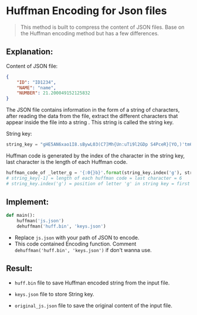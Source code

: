 # Huffman Encoding for Json files

> This method is built to compress the content of JSON files. Base on the Huffman encoding method but has a few differences. 

## Explanation:

Content of JSON file:

```json
{
    "ID": "ID1234",
    "NAME": "name",
    "NUMBER": 21.200049152125832
}

```

The JSON file contains information in the form of a string of characters, after reading the data from the file, extract the different characters that appear inside the file into a string . This string is called the string key.

String key:

```python
string_key = "gHE5AN6xao1I8.sBywL03(C7]Mh{Un:uTi9l2GDp S4PceR}[YO,)'tm6"
```

Huffman code is generated by the index of the character in the string key, last character is the length of each Huffman code.

```python
huffman_code_of _letter_g = '{:0{}b}'.format(string_key.index('g'), string_key[-1]) == 000000
# string_key[-1] = length of each huffman code = last character = 6
# string_key.index('g') = position of letter 'g' in string key = first letter = 0
```

## Implement:
```python
def main():
    huffman('js.json')
    dehuffman('huff.bin', 'keys.json')
```
- Replace ```js.json``` with your path of JSON to encode.
- This code contained Encoding function. Comment ```dehuffman('huff.bin', 'keys.json')``` if don't wanna use.

## Result:
    
- ```huff.bin``` file to save Huffman encoded string from the input file.  
    
- ```keys.json``` file to store String key. 
    
- ```original_js.json``` file to save the original content of the input file.







